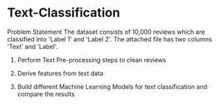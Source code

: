 # Text-Classification

Problem Statement
The dataset consists of 10,000 reviews which are classified into 'Label 1' and 'Label 2'. The attached file has two columns 'Text' and 'Label'.

1) Perform Text Pre-processing steps to clean reviews

2) Derive features from text data

3) Build different Machine Learning Models for text classification and compare the results
